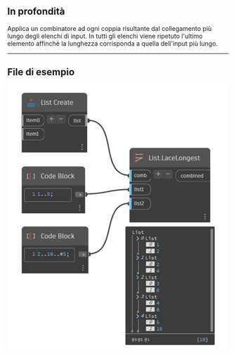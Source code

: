 ## In profondità
Applica un combinatore ad ogni coppia risultante dal collegamento più lungo degli elenchi di input. In tutti gli elenchi viene ripetuto l'ultimo elemento affinché la lunghezza corrisponda a quella dell'input più lungo.
___
## File di esempio

![LaceLongest](./CoreNodeModels.HigherOrder.LaceLongest_img.jpg)


